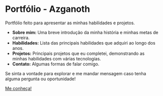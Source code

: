 # Portfólio - Azganoth

Portfólio feito para apresentar as minhas habilidades e projetos.

- **Sobre mim:** Uma breve introdução da minha história e minhas metas de carreira.
- **Habilidades:** Lista das principais habilidades que adquiri ao longo dos anos.
- **Projetos:** Principais projetos que eu completei, demonstrando as minhas habilidades com várias tecnologias.
- **Contato:** Algumas formas de falar comigo.

Se sinta a vontade para explorar e me mandar mensagem caso tenha alguma pergunta ou oportunidade!

[Me conheça!](https://azganoth.vercel.app/)
